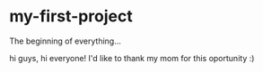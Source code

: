 # my-first-project
The beginning of everything...

hi guys, hi everyone! I'd like to thank my mom for this oportunity :)
